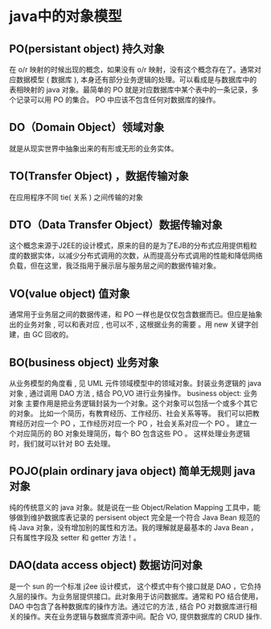 

# java中的对象模型

## PO(persistant object) 持久对象

在 o/r 映射的时候出现的概念，如果没有 o/r 映射，没有这个概念存在了。通常对应数据模型 ( 数据库 ), 本身还有部分业务逻辑的处理。可以看成是与数据库中的表相映射的 java 对象。最简单的 PO 就是对应数据库中某个表中的一条记录，多个记录可以用 PO 的集合。 PO 中应该不包含任何对数据库的操作。

## DO（Domain Object）领域对象

就是从现实世界中抽象出来的有形或无形的业务实体。

## TO(Transfer Object) ，数据传输对象

在应用程序不同 tie( 关系 ) 之间传输的对象

## DTO（Data Transfer Object）数据传输对象

这个概念来源于J2EE的设计模式，原来的目的是为了EJB的分布式应用提供粗粒度的数据实体，以减少分布式调用的次数，从而提高分布式调用的性能和降低网络负载，但在这里，我泛指用于展示层与服务层之间的数据传输对象。

## VO(value object) 值对象

通常用于业务层之间的数据传递，和 PO 一样也是仅仅包含数据而已。但应是抽象出的业务对象 , 可以和表对应 , 也可以不 , 这根据业务的需要 。用 new 关键字创建，由 GC 回收的。

## BO(business object) 业务对象

从业务模型的角度看 , 见 UML 元件领域模型中的领域对象。封装业务逻辑的 java 对象 , 通过调用 DAO 方法 , 结合 PO,VO 进行业务操作。 business object: 业务对象 主要作用是把业务逻辑封装为一个对象。这个对象可以包括一个或多个其它的对象。 比如一个简历，有教育经历、工作经历、社会关系等等。 我们可以把教育经历对应一个 PO ，工作经历对应一个 PO ，社会关系对应一个 PO 。 建立一个对应简历的 BO 对象处理简历，每个 BO 包含这些 PO 。 这样处理业务逻辑时，我们就可以针对 BO 去处理。

## POJO(plain ordinary java object) 简单无规则 java 对象

纯的传统意义的 java 对象。就是说在一些 Object/Relation Mapping 工具中，能够做到维护数据库表记录的 persisent object 完全是一个符合 Java Bean 规范的纯 Java 对象，没有增加别的属性和方法。我的理解就是最基本的 Java Bean ，只有属性字段及 setter 和 getter 方法！。

## DAO(data access object) 数据访问对象

是一个 sun 的一个标准 j2ee 设计模式， 这个模式中有个接口就是 DAO ，它负持久层的操作。为业务层提供接口。此对象用于访问数据库。通常和 PO 结合使用， DAO 中包含了各种数据库的操作方法。通过它的方法 , 结合 PO 对数据库进行相关的操作。夹在业务逻辑与数据库资源中间。配合 VO, 提供数据库的 CRUD 操作.